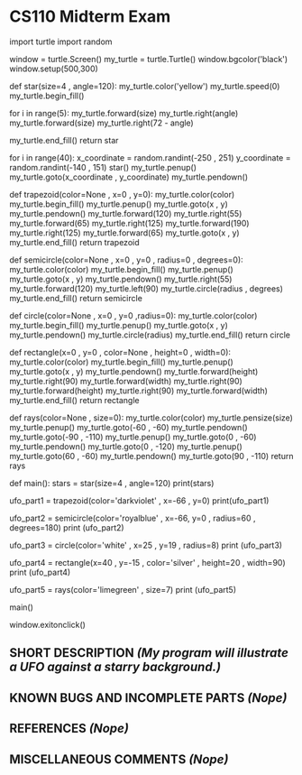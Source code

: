 # CS110 Midterm Exam
import turtle 
import random

window = turtle.Screen()
my_turtle = turtle.Turtle()
window.bgcolor('black')
window.setup(500,300)


def star(size=4 , angle=120):
  my_turtle.color('yellow')
  my_turtle.speed(0)
  my_turtle.begin_fill()
  
  for i in range(5):
    my_turtle.forward(size)
    my_turtle.right(angle)
    my_turtle.forward(size)
    my_turtle.right(72 - angle)
    
  my_turtle.end_fill()
  return star

for i in range(40):
  x_coordinate = random.randint(-250 , 251)
  y_coordinate = random.randint(-140 , 151)
  star()
  my_turtle.penup()
  my_turtle.goto(x_coordinate , y_coordinate)
  my_turtle.pendown()


def trapezoid(color=None , x=0 , y=0):
  my_turtle.color(color)
  my_turtle.begin_fill()
  my_turtle.penup()
  my_turtle.goto(x , y)
  my_turtle.pendown()
  my_turtle.forward(120)
  my_turtle.right(55)
  my_turtle.forward(65)
  my_turtle.right(125)
  my_turtle.forward(190)
  my_turtle.right(125)
  my_turtle.forward(65)
  my_turtle.goto(x , y)
  my_turtle.end_fill()
  return trapezoid


def semicircle(color=None , x=0 , y=0 , radius=0 , degrees=0):
  my_turtle.color(color)
  my_turtle.begin_fill()
  my_turtle.penup()
  my_turtle.goto(x , y)
  my_turtle.pendown()
  my_turtle.right(55)
  my_turtle.forward(120)
  my_turtle.left(90)
  my_turtle.circle(radius , degrees)
  my_turtle.end_fill()
  return semicircle
  

def circle(color=None , x=0 , y=0 ,radius=0):
  my_turtle.color(color)
  my_turtle.begin_fill()
  my_turtle.penup()
  my_turtle.goto(x , y)
  my_turtle.pendown()
  my_turtle.circle(radius)
  my_turtle.end_fill()
  return circle
  

def rectangle(x=0 , y=0 , color=None , height=0 , width=0):
  my_turtle.color(color)
  my_turtle.begin_fill()
  my_turtle.penup()
  my_turtle.goto(x , y)
  my_turtle.pendown()
  my_turtle.forward(height)
  my_turtle.right(90)
  my_turtle.forward(width)
  my_turtle.right(90)
  my_turtle.forward(height)
  my_turtle.right(90)
  my_turtle.forward(width)
  my_turtle.end_fill()
  return rectangle
  

def rays(color=None , size=0):
  my_turtle.color(color)
  my_turtle.pensize(size)
  my_turtle.penup()
  my_turtle.goto(-60 , -60)
  my_turtle.pendown()
  my_turtle.goto(-90 , -110)
  my_turtle.penup()
  my_turtle.goto(0 , -60)
  my_turtle.pendown()
  my_turtle.goto(0 , -120)
  my_turtle.penup()
  my_turtle.goto(60 , -60)
  my_turtle.pendown()
  my_turtle.goto(90 , -110)
  return rays


def main():
  stars = star(size=4 , angle=120)
  print(stars)

  ufo_part1 = trapezoid(color='darkviolet' , x=-66 , y=0)
  print(ufo_part1)
  
  ufo_part2 = semicircle(color='royalblue' , x=-66, y=0 , radius=60 , degrees=180)
  print (ufo_part2)
  
  ufo_part3 = circle(color='white' , x=25 , y=19 , radius=8)
  print (ufo_part3)
  
  ufo_part4 = rectangle(x=40 , y=-15 , color='silver' , height=20 , width=90)
  print (ufo_part4)

  ufo_part5 = rays(color='limegreen' , size=7)
  print (ufo_part5)
  
main()

window.exitonclick()



## SHORT DESCRIPTION *(My program will illustrate a UFO against a starry background.)*


## KNOWN BUGS AND INCOMPLETE PARTS *(Nope)*

## REFERENCES *(Nope)*

## MISCELLANEOUS COMMENTS *(Nope)*